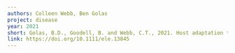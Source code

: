 ```yaml
---
authors: Colleen Webb, Ben Golas
project: disease
year: 2021
short: Golas, B.D., Goodell, B. and Webb, C.T., 2021. Host adaptation to novel pathogen introduction: Predicting conditions that promote evolutionary rescue. Ecology Letters.
link: https://doi.org/10.1111/ele.13845
---
```

